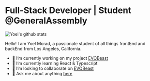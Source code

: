 # Full-Stack Developer | Student @GeneralAssembly

![Yoel's github stats](https://github-readme-stats.vercel.app/api?username=yoel0&theme=vue&show_icons=true)

Hello! I am Yoel Morad, a passionate student of all things frontEnd and backEnd from Los Angeles, California.

- 🔭 I’m currently working on my project [EVOBeast](https://github.com/yoel0/Project-One-EVOBeast)
- 🌱 I’m currently learning React & Typescript
- 👯 I’m looking to collaborate on [EVOBeast](https://github.com/yoel0/Project-One-EVOBeast)
- 💬 Ask me about anything [here](https://github.com/yoel0/yoel0/issues)
<!--
**yoel0/yoel0** is a ✨ _special_ ✨ repository because its `README.md` (this file) appears on your GitHub profile.

Here are some ideas to get you started:

- 🔭 I’m currently working on ...
- 🌱 I’m currently learning ...
- 👯 I’m looking to collaborate on ...
- 🤔 I’m looking for help with ...
- 💬 Ask me about ...
- 📫 How to reach me: ...
- 😄 Pronouns: ...
- ⚡ Fun fact: ...
-->

